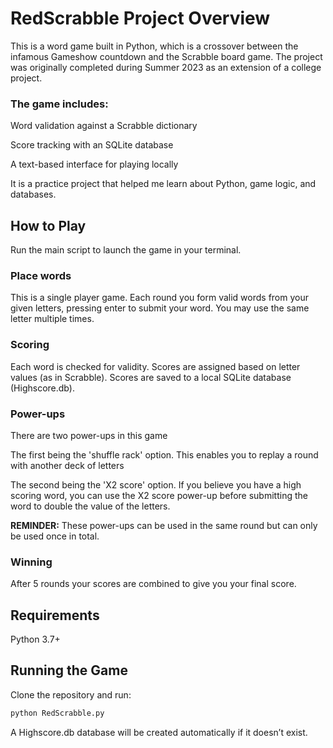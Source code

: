 # RedScrabble Project Overview

This is a word game built in Python, which is a crossover between the infamous Gameshow countdown and the Scrabble board game. The project was originally completed during Summer 2023 as an extension of a college project.

### The game includes:

Word validation against a Scrabble dictionary

Score tracking with an SQLite database

A text-based interface for playing locally

It is a practice project that helped me learn about Python, game logic, and databases.

## How to Play

Run the main script to launch the game in your terminal.

### Place words 

This is a single player game. Each round you form valid words from your given letters, pressing enter to submit your word. You may use the same letter multiple times.

### Scoring

Each word is checked for validity. Scores are assigned based on letter values (as in Scrabble). Scores are saved to a local SQLite database (Highscore.db).

### Power-ups 

There are two power-ups in this game

The first being the 'shuffle rack' option. This enables you to replay a round with another deck of letters

The second being the 'X2 score' option. If you believe you have a high scoring word, you can use the X2 score power-up before submitting the word to double the value of the letters.

**REMINDER:** These power-ups can be used in the same round but can only be used once in total.

### Winning

After 5 rounds your scores are combined to give you your final score.

## Requirements

Python 3.7+

## Running the Game

Clone the repository and run:

```bash
python RedScrabble.py
```

A Highscore.db database will be created automatically if it doesn’t exist.
